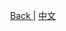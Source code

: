 <p align="center">
 <a href="https://natasha.dotnetcore.xyz/"> Back </a> |  <a href="https://natasha.dotnetcore.xyz/zh/method/new-method.html"> 中文 </a>
</p> 